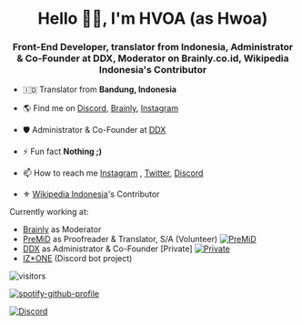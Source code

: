 <h1 align="center">Hello 👋🏻, I'm HVOA (as Hwoa)</h1>
<h3 align="center">Front-End Developer, translator from Indonesia, Administrator & Co-Founder at DDX, Moderator on Brainly.co.id,  Wikipedia Indonesia's Contributor</h3>



- 🇮🇩 Translator from **Bandung, Indonesia**

- 🌎 Find me on [Discord](https://discord.com/users/744822067740016640), [Brainly](https://brainly.co.id/profil/Lyden-14881941), [Instagram](https://instagram.com/lydenzx)

- 🛡️ Administrator & Co-Founder at [DDX](https://ddx.my.id)

- ⚡ Fun fact **Nothing ;)**

- 📫 How to reach me [Instagram](https://instagram.com/lydenzx) , [Twitter](https://twitter.com/HYOA_Dev), [Discord](https://discord.com/users/744822067740016640)

- ⚜ [Wikipedia Indonesia](https://id.wikipedia.org)'s Contributor

Currently working at:

-  [Brainly](https://brainly.co.id/) as Moderator 
-  [PreMiD](https://premid.app/) as Proofreader & Translator, S/A (Volunteer) [![PreMiD](https://discordapp.com/api/guilds/493130730549805057/embed.png)](https://discord.premid.app)
-  [DDX](https://ddx.my.id) as Administrator & Co-Founder [Private]  [![Private](https://discordapp.com/api/guilds/380289224043266048/embed.png)](https://ddx.my.id)
-  [IZ*ONE](https://github.com/IZ-CORD) (Discord bot project)


![visitors](https://visitor-badge.laobi.icu/badge?page_id=HVOA)

[![spotify-github-profile](https://spotify-github-profile.vercel.app/api/view?uid=njkuct5871gbgdk36pcpddl1j&cover_image=true&theme=natemoo-re)](https://spotify-github-profile.vercel.app/api/view?uid=njkuct5871gbgdk36pcpddl1j&redirect=true)

[![Discord](https://discord.c99.nl/widget/theme-2/744822067740016640.png)](https://discord.com/users/744822067740016640)
